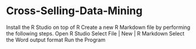# Cross-Selling-Data-Mining

Install the R Studio on top of R
Create a new R Markdown file by performing the following steps.
Open R Studio
Select File | New | R Markdown
Select the Word output format
Run the Program
